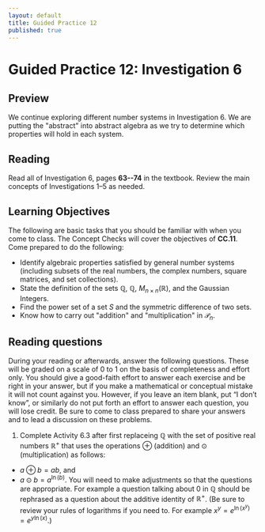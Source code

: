 ```yaml
---
layout: default
title: Guided Practice 12
published: true
---
```



# Guided Practice 12: Investigation 6

## Preview

We continue exploring different number systems in Investigation 6. We are putting the "abstract" into abstract algebra as we try to determine which properties will hold in each system.

## Reading

Read all of Investigation 6, pages __63--74__ in the textbook. Review the main concepts of Investigations 1–5 as needed.

## Learning Objectives 

The following are basic tasks that you should be familiar with when you come to class. The Concept Checks will cover the objectives of __CC.11__. Come prepared to do the following:


+ Identify algebraic properties satisfied by general number systems (including subsets of the real numbers, the complex numbers, square matrices, and set collections).
+ State the definition of the sets $\mathbb{Q}$, $\mathbb{Q}$, $M_{n\times n}(\mathbb{R})$, and the Gaussian Integers.
+ Find the power set of a set $S$ and the symmetric difference of two sets.
+ Know how to carry out "addition" and "multiplication" in $\mathcal{P}_n$.

## Reading questions

During your reading or afterwards, answer the following questions. These will be graded on a scale of 0 to 1 on the basis of completeness and effort only. You should give a good-faith effort to answer each exercise and be right in your answer, but if you make a mathematical or conceptual mistake it will not count against you. However, if you leave an item blank, put “I don’t know”, or similarly do not put forth an effort to answer each question, you will lose credit. Be sure to come to class prepared to share your answers and to lead a discussion on these problems.

1. Complete Activity 6.3 after first replaceing $\mathbb{Q}$ with the set of positive real numbers $\mathbb{R}^+$ that uses the operations $\oplus$ (addition) and $\odot$ (multiplication) as follows: 
  + $a\oplus b=ab$, and
  + $a\odot b=a^{\ln(b)}$.
You will need to make adjustments so that the questions are appropriate. For example a question talking about $0$ in $\mathbb{Q}$ should be rephrased as a question about the additive identity of $\mathbb{R}^+$. (Be sure to review your rules of logarithms if you need to. For example $x^y=e^{\ln(x^y)}=e^{y\ln(x)}$.)
